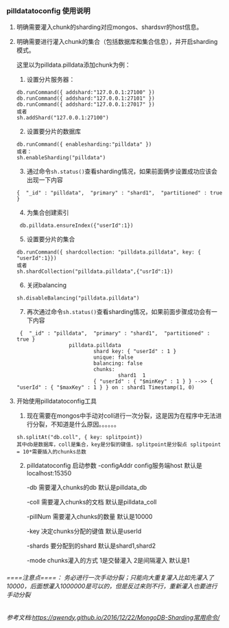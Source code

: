 ### pilldatatoconfig 使用说明

1. 明确需要灌入chunk的sharding对应mongos、shardsvr的host信息。
2. 明确需要进行灌入chunk的集合（包括数据库和集合信息），并开启sharding模式。

    这里以为pilldata.pilldata添加chunk为例：
    1. 设置分片服务器：
    ```
   db.runCommand({ addshard:"127.0.0.1:27100" })
   db.runCommand({ addshard:"127.0.0.1:27101" })
   db.runCommand({ addshard:"127.0.0.1:27017" })
   或者
   sh.addShard("127.0.0.1:27100")
    ```
    2. 设置要分片的数据库
    ```
    db.runCommand({ enablesharding:"pilldata" })
    或者：
    sh.enableSharding("pilldata")
    ```
   3. 通过命令`sh.status()`查看sharding情况，如果前面俩步设置成功应该会出现一下内容
    ```
    {  "_id" : "pilldata",  "primary" : "shard1",  "partitioned" : true }
    ```
   4. 为集合创建索引
   ```
    db.pilldata.ensureIndex({"userId":1})
    ```
   5. 设置要分片的集合
   ```
   db.runCommand({ shardcollection: "pilldata.pilldata", key: { "userId":1}})
   或者
   sh.shardCollection("pilldata.pilldata",{"usrId":1})
   ```
   6. 关闭balancing
   ```
   sh.disableBalancing("pilldata.pilldata")
    ```
   7. 再次通过命令`sh.status()`查看sharding情况，如果前面步骤成功会有一下内容
   ```
    {  "_id" : "pilldata",  "primary" : "shard1",  "partitioned" : true }
                    pilldata.pilldata
                            shard key: { "userId" : 1 }
                            unique: false
                            balancing: false
                            chunks:
                                    shard1	1
                            { "userId" : { "$minKey" : 1 } } -->> { "userId" : { "$maxKey" : 1 } } on : shard1 Timestamp(1, 0)
    ```
  
3. 开始使用pilldatatoconfig工具

    1. 现在需要在mongos中手动对coll进行一次分裂，这是因为在程序中无法进行分裂，不知道是什么原因。。。。。。
    ```
    sh.splitAt("db.coll", { key: splitpoint}) 
    其中db是数据库，coll是集合，key是分裂的键值，splitpoint是分裂点 splitpoint = 10*需要插入的chunks总数
    ```
    2. pilldatatoconfig 启动参数
        -configAddr   config服务端host 默认是localhost:15350
        
       	-db           需要灌入chunks的db 默认是pilldata_db
       	
       	-coll         需要灌入chunks的文档 默认是pilldata_coll
       	
       	-pillNum      需要灌入chunks的数量 默认是10000
       	
       	-key          决定chunks分配的键值 默认是userId
       	
       	-shards       要分配到的shard 默认是shard1,shard2
        
        -mode         chunks灌入的方式 1是交替灌入 2是间隔灌入 默认是1
    


###### ====注意点====： 务必进行一次手动分裂；只能向大重复灌入比如先灌入了10000，后面想灌入1000000是可以的，但是反过来则不行，重新灌入也要进行手动分裂

###### 参考文档:https://qwendy.github.io/2016/12/22/MongoDB-Sharding常用命令/